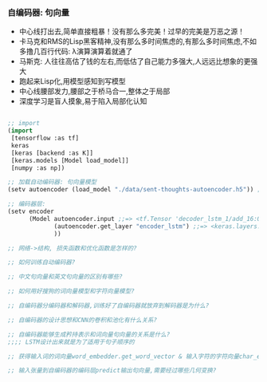 ### 自编码器: 句向量
* 中心线打出去,简单直接粗暴！没有那么多完美！过早的完美是万恶之源！
* 卡马克和RMS的Lisp黑客精神,没有那么多时间焦虑的,有那么多时间焦虑,不如多撸几百行代码: λ演算演算着就通了
* 马斯克: 人往往高估了钱的左右,而低估了自己能力多强大,人远远比想象的更强大
* 跑起来Lisp化,用模型感知到写模型
* 中心线腰部发力,腰部之于桥马合一,整体之于局部
* 深度学习是盲人摸象,易于陷入局部化认知

```lisp

;; import
(import
 [tensorflow :as tf]
 keras
 [keras [backend :as K]]
 [keras.models [Model load_model]]
 [numpy :as np])

;; 加载自动编码器: 句向量模型
(setv autoencoder (load_model "./data/sent-thoughts-autoencoder.h5")) ;;=> 23M

;; 编码器层:
(setv encoder
      (Model autoencoder.input ;;=> <tf.Tensor 'decoder_lstm_1/add_16:0' shape=(?, ?, 100) dtype=float32>
             (autoencoder.get_layer "encoder_lstm") ;;=> <keras.layers.wrappers.Bidirectional object at 0x7f43c7ff5dd8>
             ))

;; 网络->结构, 损失函数和优化函数是怎样的?

;; 如何训练自动编码器?

;; 中文句向量和英文句向量的区别有哪些?

;; 如何用好搜狗的词向量模型和字符向量模型?

;; 自编码器分编码器和解码器,训练好了自编码器就放弃到解码器是为什么?

;; 自编码器的设计思想和CNN的卷积和池化有什么关系?

;; 自编码器能够生成矜持表示和词向量句向量的关系是什么?
;;;; LSTM设计出来就是为了适用于句子顺序的

;; 获得输入词的词向量word_embedder.get_word_vector & 输入字符的字符向量char_embedder.get_word_vector如何填充后作为输入张量?

;; 输入张量到自编码器的编码层predict输出句向量,需要经过哪些几何变换?

```

